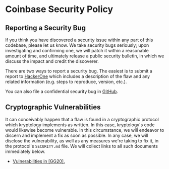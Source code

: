 # Coinbase Security Policy

## Reporting a Security Bug

If you think you have discovered a security issue within any part of this codebase, please let us know. We take security bugs seriously; upon investigating and confirming one, we will patch it within a reasonable amount of time, and ultimately release a public security bulletin, in which we discuss the impact and credit the discoverer.

There are two ways to report a security bug. The easiest is to submit a report to [HackerOne](https://hackerone.com/coinbase) which includes a description of the flaw and any related information (e.g. steps to reproduce, version, etc.).

You can also file a confidential security bug in [GitHub](https://github.com/nerifnetwork/kryptology/security/advisories).

## Cryptographic Vulnerabilities

It can conceivably happen that a flaw is found in  a cryptographic protocol which kryptology implements as written. In this case, kryptology's code would likewise become vulnerable. In this circumstance, we will endeavor to discern and implement a fix as soon as possible. In any case, we will disclose the vulnerability, as well as any measures we're taking to fix it, in the protocol's `SECURITY.md` file. We will collect links to all such documents immediately below.

 - [Vulnerabilities in [GG20].](/pkg/tecdsa/gg20/SECURITY.md)